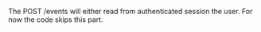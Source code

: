 The POST /events will either read from authenticated session the user. For now the code skips this part.